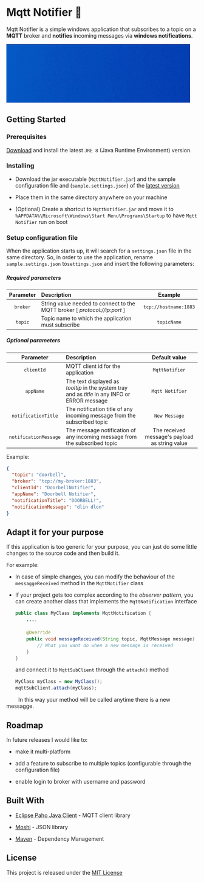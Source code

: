 # Mqtt Notifier 🔔

Mqtt Notifier is a simple windows application that subscribes to a topic on a **MQTT** broker and **notifies** incoming messages via **windows notifications**.

<img title="" src="notification.gif" alt="" width="484">

<Insert notification example image>

## Getting Started

### Prerequisites

[Download](https://www.oracle.com/java/technologies/javase-jre8-downloads.html) and install the latest `JRE 8` (Java Runtime Environment) version.

### Installing

- Download the jar executable (`MqttNotifier.jar`) and the sample configuration file and (`sample.settings.json`) of the [latest version](https://github.com/bongijo/MqttNotifier/releases/latest)

- Place them in the same directory anywhere on your machine

- (Optional) Create a shortcut to `MqttNotifier.jar` and move it to `%APPDATA%\Microsoft\Windows\Start Menu\Programs\Startup` to have `Mqtt Notifier` run on boot

### Setup configuration file

When the application starts up, it will search for a `settings.json` file in the same directory. So, in order to use the application, rename `sample.settings.json` to`settings.json` and insert the following parameters:

##### Required parameters

| Parameter | Description                                                                | Example               |
|:---------:|:-------------------------------------------------------------------------- |:---------------------:|
| `broker`  | String value needed to connect to the MQTT broker [ *protocol://ip:port* ] | `tcp://hostname:1883` |
| `topic`   | Topic name to which the application must subscribe                         | `topicName`           |

##### Optional parameters

| Parameter             | Description                                                                                    | Default value                                  |
|:---------------------:|:---------------------------------------------------------------------------------------------- |:----------------------------------------------:|
| `clientId`            | MQTT client id for the application                                                             | `MqttNotifier`                                 |
| `appName`             | The text displayed as *tooltip* in the system tray and as *title* in any INFO or ERROR message | `Mqtt Notifier`                                |
| `notificationTitle`   | The notification title of any incoming message from the subscribed topic                       | `New Message`                                  |
| `notificationMessage` | The message notification of any incoming message from the subscribed topic                     | The received message's payload as string value |

Example:

```json
{
  "topic": "doorbell",
  "broker": "tcp://my-broker:1883",
  "clientId": "DoorbellNotifier",
  "appName": "Doorbell Notifier",
  "notificationTitle": "DOORBELL!",
  "notificationMessage": "dlin dlon"
}
```

## Adapt it for your purpose

If this application is too generic for your purpose, you can just do some little changes to the source code and then build it.

For example:

* In case of simple changes, you can modify the behaviour of  the `messaggeReceived` method in the `MqttNotifier` class

* If your project gets too complex according to the *observer pattern*, you can create another class that implements the `MqttNotification` interface
  
  ```java
  public class MyClass implements MqttNotification {
      ....
  
      @Override
      public void messageReceived(String topic, MqttMessage message) {
          // What you want do when a new message is received
      }
  }
  ```
  
  and connect it to `MqttSubClient` through the `attach()` method
  
  ```java
  MyClass myClass = new MyClass();
  mqttSubClient.attach(myClass);
  ```

        In this way your method will be called anytime there is a new messagge.

## Roadmap

In future releases I would like to:

* make it multi-platform

* add a feature to subscribe to multiple topics (configurable through the configuration file)

* enable login to broker with username and password

## Built With

* [Eclipse Paho Java Client](https://www.eclipse.org/paho/index.php?page=clients/java/index.php) - MQTT client library

* [Moshi](https://github.com/square/moshi) - JSON library

* [Maven](https://maven.apache.org/) - Dependency Management

## License

This project is released under the [MIT License](https://github.com/bongijo/MqttNotifier/blob/master/LICENSE)
